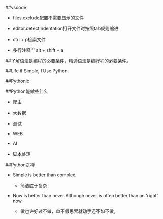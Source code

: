 ##vscode

- files.exclude配置不需要显示的文件

- editor.detectIndentation打开文件时按照tab规则缩进

- ctrl + p检索文件

- 多行注释'''    alt + shift + a




##了解语法是编程的必要条件，精通语法是编好程的必要条件。



##Life if Simple, I Use Python.



##Pythonic




##Python能做些什么

- 爬虫

- 大数据

- 测试

- WEB

- AI

- 脚本处理




##Python之禅

- Simple is better than complex.

    - 简洁胜于复杂
    
- Now is better than never.Although never is often better than an 'right' now.

    - 做也许好过不做，单不假思索就动手还不如不做。
    
    
    
    
    
    







